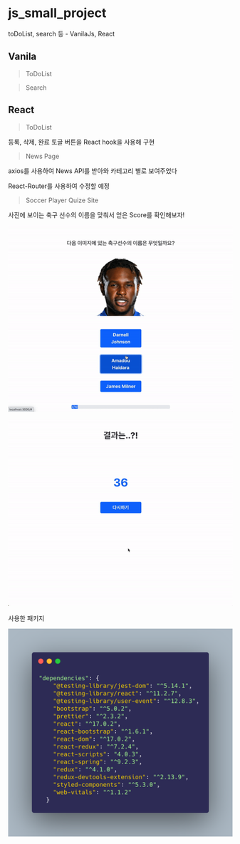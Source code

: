 # js_small_project

toDoList, search 등 - VanilaJs, React

## Vanila

> ToDoList

> Search

## React

> ToDoList

등록, 삭제, 완료 토글 버튼을 React hook을 사용해 구현

> News Page

axios를 사용하여 News API를 받아와 카테고리 별로 보여주었다

React-Router를 사용하여 수정할 예정

> Soccer Player Quize Site

사진에 보이는 축구 선수의 이름을 맞춰서 얻은 Score를 확인해보자!

<img src="./images/quize_1.gif"></img>

<img src="./images/quize_2.gif"></img>

사용한 패키지

<img src="./images/package_1.png"></img>
